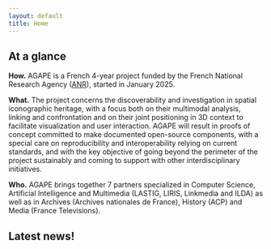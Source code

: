 ```yaml
---
layout: default
title: Home
---
```


<h2> At a glance</h2>

**How.** AGAPE is a French 4-year project funded by the French National Research Agency (<a href="https://anr.fr/en/" target=new>ANR</a>), started in January 2025. 

**What.** The project concerns the discoverability and investigation in spatial iconographic heritage, with a focus both on their multimodal analysis, linking and confrontation and on their joint positioning in 3D context to facilitate visualization and user interaction. AGAPE will result in proofs of concept committed to make documented open-source components, with a special care on reproducibility and interoperability relying on current standards, and with the key objective of going beyond the perimeter of the project sustainably and coming to support with other interdisciplinary initiatives.

**Who.** AGAPE brings together 7 partners specialized in Computer Science, Artificial Intelligence and Multimedia (LASTIG, LIRIS, Linkmedia and ILDA) as well as in Archives (Archives nationales de France), History (ACP) and Media (France Televisions).

<h2> Latest news!</h2>

